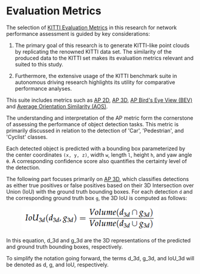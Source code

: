 # Evaluation Metrics
The selection of [KITTI Evaluation Metrics](https://www.cvlibs.net/datasets/kitti/eval_object.php?obj_benchmark=3d) in this research for network performance assessment is guided by key considerations:

1. The primary goal of this research is to generate KITTI-like point clouds by replicating the renowned KITTI data set. The similarity of the produced data to the KITTI set makes its evaluation metrics relevant and suited to this study.

2. Furthermore, the extensive usage of the KITTI benchmark suite in autonomous driving research highlights its utility for comparative performance analyses.

This suite includes metrics such as [AP 2D](https://www.cvlibs.net/datasets/kitti/eval_object.php?obj_benchmark=2d),  [AP 3D](https://www.cvlibs.net/datasets/kitti/eval_object.php?obj_benchmark=3d),  [AP Bird's Eye View (BEV)](https://www.cvlibs.net/datasets/kitti/eval_object.php?obj_benchmark=bev) and [Average Orientation Similarity (AOS)](https://www.cvlibs.net/publications/Geiger2012CVPR.pdf).

The understanding and interpretation of the AP metric form the cornerstone of assessing the performance of object detection tasks. This metric is primarily discussed in relation to the detection of 'Car', 'Pedestrian', and 'Cyclist' classes.

Each detected object is predicted with a bounding box parameterized by the center coordinates `(x, y, z)`, width `w`, length `l`, height `h`, and yaw angle `θ`. A corresponding confidence score also quantifies the certainty level of the detection.

The following part focuses primarily on [AP 3D](https://www.cvlibs.net/datasets/kitti/eval_object.php?obj_benchmark=3d), which classifies detections as either true positives or false positives based on their 3D Intersection over Union (IoU) with the ground truth bounding boxes. For each detection `d` and the corresponding ground truth box `g`, the 3D IoU is computed as follows:

<figure>
  <img src="./figs/eq_1.png" alt="">
  <figcaption></figcaption>
</figure>

In this equation, d_3d and g_3d are the 3D representations of the predicted and ground truth bounding boxes, respectively.

To simplify the notation going forward, the terms d_3d, g_3d, and IoU_3d will be denoted as d, g, and IoU, respectively.